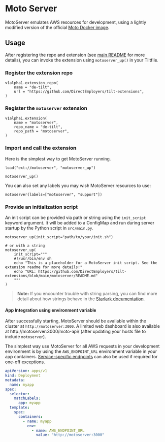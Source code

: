 # Moto Server

MotoServer emulates AWS resources for development, using a lightly modified version of the official [Moto Docker image](https://hub.docker.com/r/motoserver/moto).

## Usage

After registering the repo and extension (see [main README](../README.md) for more details), you can invoke the extension using 
`motoserver_up()` in your Tiltfile.

### Register the extension repo
```starlark
v1alpha1.extension_repo(
    name = "de-tilt",
    url = "https://github.com/DirectEmployers/tilt-extensions",
)
```

### Register the `motoserver` extension
```starlark
v1alpha1.extension(
    name = "motoserver",
    repo_name = "de-tilt",
    repo_path = "motoserver",
)
```

### Import and call the extension
Here is the simplest way to get MotoServer running.

```starlark
load("ext://motoserver", "motoserver_up")

motoserver_up()
```

You can also set any labels you may wish MotoServer resources to use:
```starlark
motoserver(labels=["motoserver", "support"])
```

### Provide an initialization script
An init script can be provided via path or string using the `init_script` keyword argument. It will be added to a 
ConfigMap and run during server startup by the Python script in `src/main.py`.

```starlark
motoserver_up(init_script="path/to/your/init.sh")

# or with a string
motoserver_up(
    init_script="""
    #!/usr/bin/env sh
    echo "This is a placeholder for a MotoServer init script. See the extension readme for more details!"
    echo "URL: https://github.com/DirectEmployers/tilt-extensions/blob/main/motoserver/README.md"
    """
)
```

> **Note:** If you encounter trouble with string parsing, you can find more detail about how strings behave in the 
> [Starlark documentation](https://github.com/bazelbuild/starlark/blob/master/spec.md).


#### App Integration using environment variable
After successfully starting, MotoServer should be available within the cluster at `http://motoserver:3000`. 
A limited web dashboard is also available at http://motoserver:3000/moto-api/ 
(after updating your hosts file to include `motoserver`).

The simplest way use MotoServer for all AWS requests in your development environment is by using the `AWS_ENDPOINT_URL`
environment variable in your app containers. [Service-specific endpoints](https://docs.aws.amazon.com/sdkref/latest/guide/feature-ss-endpoints.html) can also be used if required for one-off exceptions.

```yaml
apiVersion: apps/v1
kind: Deployment
metadata:
  name: myapp
spec:
  selector:
    matchLabels:
      app: myapp
  template:
    spec:
      containers:
        - name: myapp
          env:
            - name: AWS_ENDPOINT_URL
              value: "http://motoserver:3000"
```
